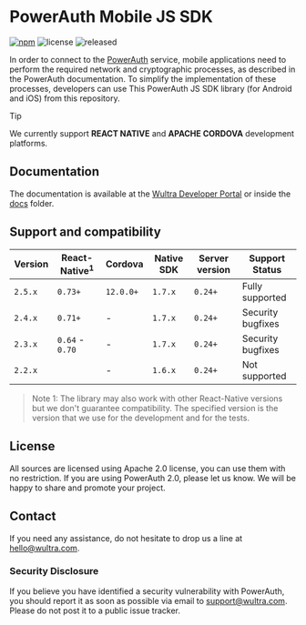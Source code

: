 # PowerAuth Mobile JS SDK

[![npm](https://img.shields.io/npm/v/react-native-powerauth-mobile-sdk)](https://www.npmjs.com/package/react-native-powerauth-mobile-sdk) ![license](https://img.shields.io/github/license/wultra/react-native-powerauth-mobile-sdk) ![released](https://img.shields.io/github/release-date/wultra/react-native-powerauth-mobile-sdk)

In order to connect to the [PowerAuth](https://www.wultra.com/mobile-security-suite) service, mobile applications need to perform the required network and cryptographic processes, as described in the PowerAuth documentation. To simplify the implementation of these processes, developers can use This PowerAuth JS SDK library (for Android and iOS) from this repository.

> [!TIP]
> We currently support __REACT NATIVE__ and __APACHE CORDOVA__ development platforms.

## Documentation

The documentation is available at the [Wultra Developer Portal](https://developers.wultra.com/components/react-native-powerauth-mobile-sdk/) or inside the [docs](docs) folder.

## Support and compatibility

| Version | React-Native<sup>1</sup> | Cordova   | Native SDK   | Server version | Support Status    |
|---------|--------------------------|-----------|--------------|----------------|-------------------|
| `2.5.x` | `0.73+`                  | `12.0.0+` | `1.7.x`      | `0.24+`        | Fully supported   |
| `2.4.x` | `0.71+`                  | -         | `1.7.x`      | `0.24+`        | Security bugfixes |
| `2.3.x` | `0.64` - `0.70`          | -         | `1.7.x`      | `0.24+`        | Security bugfixes |
| `2.2.x` |                          | -         | `1.6.x`      | `0.24+`        | Not supported     |

<!-- begin box info -->
> Note 1: The library may also work with other React-Native versions but we don't guarantee compatibility. The specified version is the version that we use for the development and for the tests.
<!-- end -->

## License

All sources are licensed using Apache 2.0 license, you can use them with no restriction. If you are using PowerAuth 2.0, please let us know. We will be happy to share and promote your project.

## Contact

If you need any assistance, do not hesitate to drop us a line at [hello@wultra.com](mailto:hello@wultra.com).

### Security Disclosure

If you believe you have identified a security vulnerability with PowerAuth, you should report it as soon as possible via email to [support@wultra.com](mailto:support@wultra.com). Please do not post it to a public issue tracker.
